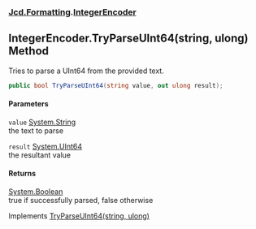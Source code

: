 ### [Jcd.Formatting](Jcd_Formatting.md 'Jcd.Formatting').[IntegerEncoder](Jcd_Formatting_IntegerEncoder.md 'Jcd.Formatting.IntegerEncoder')
## IntegerEncoder.TryParseUInt64(string, ulong) Method
Tries to parse a UInt64 from the provided text.  
```csharp
public bool TryParseUInt64(string value, out ulong result);
```
#### Parameters
<a name='Jcd_Formatting_IntegerEncoder_TryParseUInt64(string_ulong)_value'></a>
`value` [System.String](https://docs.microsoft.com/en-us/dotnet/api/System.String 'System.String')  
the text to parse
  
<a name='Jcd_Formatting_IntegerEncoder_TryParseUInt64(string_ulong)_result'></a>
`result` [System.UInt64](https://docs.microsoft.com/en-us/dotnet/api/System.UInt64 'System.UInt64')  
the resultant value
  
#### Returns
[System.Boolean](https://docs.microsoft.com/en-us/dotnet/api/System.Boolean 'System.Boolean')  
true if successfully parsed, false otherwise

Implements [TryParseUInt64(string, ulong)](Jcd_Formatting_IIntegerParser_TryParseUInt64(string_ulong).md 'Jcd.Formatting.IIntegerParser.TryParseUInt64(string, ulong)')  
